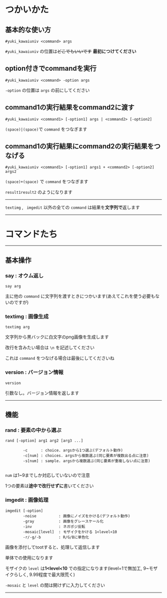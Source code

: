 # つかいかた



## 基本的な使い方

```
#yuki_kawaiuniv <command> args
```

`#yuki_kawaiuniv` の位置は~~どこでもいいです~~ **最初につけてください**



## option付きでcommandを実行

```
#yuki_kawaiuniv <command> -option args
```

`-option` の位置は `args` の前にしてください



## command1の実行結果をcommand2に渡す

```
#yuki_kawaiuniv <command1> [-option1] args | <command2> [-option2] 
```

`(space)|(space)`で `command` をつなぎます



## command1の実行結果にcommand2の実行結果をつなげる

```
#yuki_kawaiuniv <command1> [-option1] args1 + <command2> [-option2] args2
```

`(space)+(space)` で `command` をつなぎます

`result1result2` のようになります





------



`textimg` , ` imgedit` 以外の全ての `command` は結果を**文字列で**返します



------



# コマンドたち

------



## 基本操作

### say : オウム返し

```
say arg
```

主に他の `command` に文字列を渡すときにつかいます(あえてこれを使う必要もないのですが)



### textimg : 画像生成

```
textimg arg
```

文字列から黒バックに白文字のpng画像を生成します

改行を含みたい場合は `\n` を記述してください

これは `command` をつなげる場合は最後にしてくださいね



### version : バージョン情報

```version
version
```

引数なし。バージョン情報を返します





------



## 機能

### rand : 要素の中から選ぶ

```
rand [-option] arg1 arg2 [arg3 ...]

		-c 		: choice. argsから1つ選ぶ(デフォルト動作)
		-c[num]	: choices. argsから複数選ぶ(同じ要素が複数出る点に注意)
		-s[num]	: sample. argsから複数選ぶ(同じ要素が重複しない点に注意)
		
```

`num` は1~9までしか対応していないので注意

1つの要素は**途中で改行せずに**書いてください



### imgedit : 画像処理

```
imgedit [-option]
		-noise			: 画像にノイズをかける(デフォルト動作)
		-gray			: 画像をグレースケール化
		-inv			: ネガポジ反転
		-mosaic[level]	: モザイクをかける 1<level<10
		-r/-g/-b		: R/G/Bに単色化
```

画像を添付してtootすると、処理して返信します

単体での使用になります

モザイクの `level` は**1<level<10** での指定になります(level=1で無加工, 9~モザイクらしく, 9.99程度で最大限荒く)

`-mosaic` と `level` の間は開けずに入力してください



------



